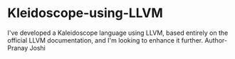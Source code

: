 # Kleidoscope-using-LLVM
I've developed a Kaleidoscope language using LLVM, based entirely on the official LLVM documentation, and I'm looking to enhance it further.
Author-Pranay Joshi
